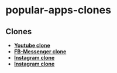 # popular-apps-clones


## Clones

- **[Youtube clone](https://github.com/hadikachmar3/youtube_clone)**
- **[FB-Messenger clone](https://github.com/hadikachmar3/fb_messenger_clone)**
- **[Instagram clone](https://github.com/hadikachmar3/Instagram_clone/blob/master/README.md)**
- **[Instagram clone](https://github.com/hadikachmar3/netflix_clone)**



